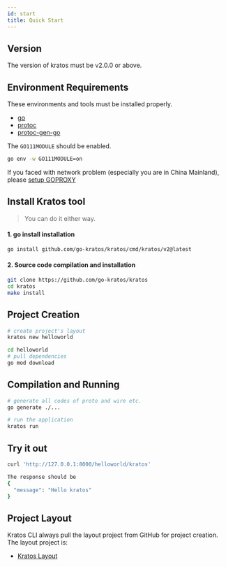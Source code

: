 ```yaml
---
id: start
title: Quick Start
---
```


## Version
The version of kratos must be v2.0.0 or above.

## Environment Requirements
These environments and tools must be installed properly.
- [go](https://golang.org/dl/)
- [protoc](https://github.com/protocolbuffers/protobuf)
- [protoc-gen-go](https://github.com/protocolbuffers/protobuf-go)

The `GO111MODULE` should be enabled.
```bash
go env -w GO111MODULE=on
```

If you faced with network problem (especially you are in China Mainland), please [setup GOPROXY](https://goproxy.cn/)

## Install Kratos tool

> You can do it either way.

#### 1. go install installation

```bash
go install github.com/go-kratos/kratos/cmd/kratos/v2@latest
```

#### 2. Source code compilation and installation

```bash
git clone https://github.com/go-kratos/kratos
cd kratos
make install
```

## Project Creation

```bash
# create project's layout
kratos new helloworld

cd helloworld
# pull dependencies
go mod download
```
## Compilation and Running
```bash
# generate all codes of proto and wire etc.
go generate ./...

# run the application
kratos run
```

## Try it out
```bash
curl 'http://127.0.0.1:8000/helloworld/kratos'

The response should be
{
  "message": "Hello kratos"
}
```

## Project Layout
Kratos CLI always pull the layout project from GitHub for project creation. The layout project is:

* [Kratos Layout](https://github.com/go-kratos/kratos-layout)
